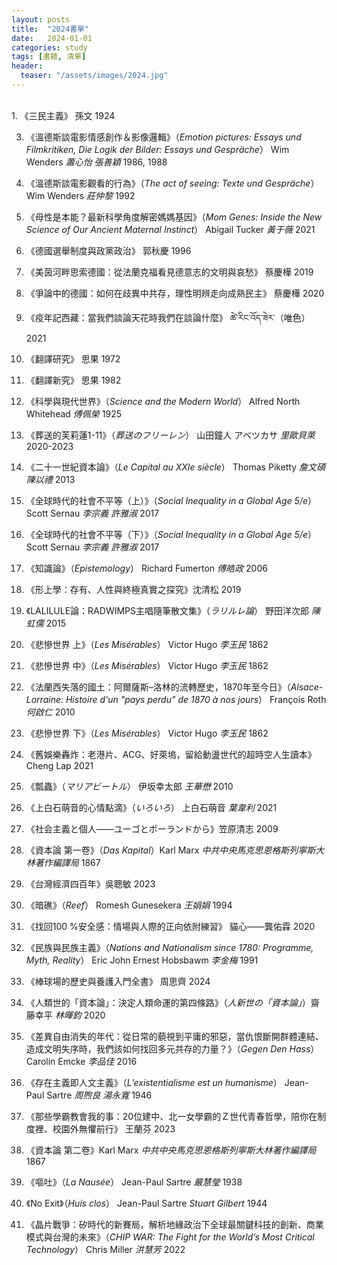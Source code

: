 ```yaml
---
layout: posts
title:  "2024書單"
date:   2024-01-01
categories: study
tags: [書籍, 清單]
header: 
  teaser: "/assets/images/2024.jpg"
---
```

<br>
1.  《三民主義》 孫文 1924
  
3.  《溫德斯談電影情感創作＆影像邏輯》（_Emotion pictures: Essays und Filmkritiken, Die Logik der Bilder: Essays und Gespräche_） Wim Wenders _蕭心怡 張善穎_ 1986, 1988
  
5.  《溫德斯談電影觀看的行為》（_The act of seeing: Texte und Gespräche_） Wim Wenders _莊仲黎_ 1992
  
7.  《母性是本能？最新科學角度解密媽媽基因》（_Mom Genes: Inside the New Science of Our Ancient Maternal Instinct_） Abigail Tucker _黃于薇_ 2021
  
9.  《德國選舉制度與政黨政治》 郭秋慶 1996
  
11.  《美茵河畔思索德國：從法蘭克福看見德意志的文明與哀愁》 蔡慶樺 2019
  
13.  《爭論中的德國：如何在歧異中共存，理性明辨走向成熟民主》 蔡慶樺 2020
  
15.  《疫年記西藏：當我們談論天花時我們在談論什麼》 ཚེ་རིང་འོད་ཟེར་（唯色） 2021
  
17.  《翻譯研究》 思果 1972
  
19.  《翻譯新究》 思果 1982
  
21.  《科學與現代世界》（_Science and the Modern World_） Alfred North Whitehead _傅佩榮_ 1925
  
23.  《葬送的芙莉蓮1-11》（_葬送のフリーレン_） 山田鐘人 アベツカサ _里歐貝萊_ 2020-2023
  
25.  《二十一世紀資本論》（_Le Capital au XXIe siècle_） Thomas Piketty _詹文碩 陳以禮_ 2013
  
27.  《全球時代的社會不平等（上）》（_Social Inequality in a Global Age 5/e_） Scott Sernau _李宗義 許雅淑_ 2017
  
29.  《全球時代的社會不平等（下）》（_Social Inequality in a Global Age 5/e_） Scott Sernau _李宗義 許雅淑_ 2017
  
31.  《知識論》（_Epistemology_） Richard Fumerton _傅皓政_ 2006
  
33.  《形上學：存有、人性與終極真實之探究》沈清松 2019
  
35.  《LALILULE論：RADWIMPS主唱隨筆散文集》（_ラリルレ論_） 野田洋次郎 _陳虹儒_ 2015
36.  《悲慘世界 上》（_Les Misérables_） Victor Hugo _李玉民_ 1862
  
38.  《悲慘世界 中》（_Les Misérables_） Victor Hugo _李玉民_ 1862
  
40.  《法蘭西失落的國土：阿爾薩斯–洛林的流轉歷史，1870年至今日》（_Alsace-Lorraine: Histoire d'un "pays perdu" de 1870 à nos jours_） François Roth _何啟仁_ 2010
  
42.  《悲慘世界 下》（_Les Misérables_） Victor Hugo _李玉民_ 1862
  
44.  《舊娛樂轟炸：老港片、ACG、好萊塢，留給動盪世代的超時空人生讀本》Cheng Lap 2021
  
46.  《瓢蟲》（_マリアビートル_） 伊坂幸太郎 _王華懋_ 2010
  
48.  《上白石萌音的心情點滴》（_いろいろ_） 上白石萌音 _葉韋利_ 2021
  
50.  《社会主義と個人——ユーゴとポーランドから》笠原清志 2009
  
52.  《資本論 第一卷》（_Das Kapital_）Karl Marx _中共中央馬克思恩格斯列寧斯大林著作編譯局_ 1867
  
54.  《台灣經濟四百年》吳聰敏 2023
  
56.  《暗礁》（_Reef_） Romesh Gunesekera _王娟娟_ 1994
  
58.  《找回100 %安全感：情場與人際的正向依附練習》 貓心——龔佑霖 2020
  
60.  《民族與民族主義》（_Nations and Nationalism since 1780: Programme, Myth, Reality_） Eric John Ernest Hobsbawm _李金梅_ 1991
  
62.  《棒球場的歷史與養護入門全書》 周思齊 2024
  
64.  《人類世的「資本論」：決定人類命運的第四條路》（_人新世の「資本論」_）齋藤幸平 _林暉鈞_ 2020
  
66.  《差異自由消失的年代：從日常的藐視到平庸的邪惡，當仇恨斷開群體連結、造成文明失序時，我們該如何找回多元共存的力量？》（_Gegen Den Hass_） Carolin Emcke _李品佳_ 2016
  
68.  《存在主義即人文主義》（_L’existentialisme est un humanisme_） Jean-Paul Sartre _周煦良 湯永寬_ 1946
69.  《那些學霸教會我的事：20位建中、北一女學霸的Ｚ世代青春哲學，陪你在制度裡、校園外無懼前行》 王蘭芬 2023
  
71.  《資本論 第二卷》Karl Marx _中共中央馬克思恩格斯列寧斯大林著作編譯局_ 1867
  
73.  《嘔吐》（_La Nausée_） Jean-Paul Sartre _嚴慧瑩_ 1938
  
75.  《No Exit》（_Huis clos_） Jean-Paul Sartre _Stuart Gilbert_ 1944
  
77.  《晶片戰爭：矽時代的新賽局，解析地緣政治下全球最關鍵科技的創新、商業模式與台灣的未來》（_CHIP WAR: The Fight for the World’s Most Critical Technology_） Chris Miller _洪慧芳_ 2022